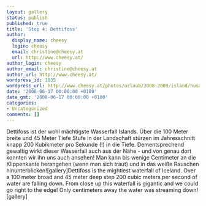 ```yaml
---
layout: gallery
status: publish
published: true
title: 'Stop 4: Dettifoss'
author:
  display_name: cheesy
  login: cheesy
  email: christine@cheesy.at
  url: http://www.cheesy.at/
author_login: cheesy
author_email: christine@cheesy.at
author_url: http://www.cheesy.at/
wordpress_id: 1835
wordpress_url: http://www.cheesy.at/photos/urlaub/2008-2009/island/husavik-egilsstadir/stop-4-dettifoss/
date: '2008-06-17 00:00:00 +0100'
date_gmt: '2008-06-17 00:00:00 +0100'
categories:
- Uncategorized
comments: []
---
```

<!--:de-->Dettifoss ist der wohl mächtigste Wasserfall Islands. Über die 100 Meter breite und 45 Meter Tiefe Stufe in der Landschaft stürzen im Jahresschnitt knapp 200 Kubikmeter pro Sekunde (!) in die Tiefe. Dementsprechend gewaltig wirkt dieser Wasserfall auch aus der Nähe - und von genau dort konnten wir ihn uns auch ansehen! Man kann bis wenige Centimeter an die Klippenkante herangehen (wenn man sich traut) und in das weiße Rauschen hinunterblicken![gallery]<!--:--><!--:en-->Dettifoss is the mightiest waterfall of Iceland. Over a 100 meter broad and 45 meter deep step 200 cubic meters per second of water are falling down. From close up this waterfall is gigantic and we could go right to the edge! Only centimeters away the water was streaming down![gallery]<!--:-->
